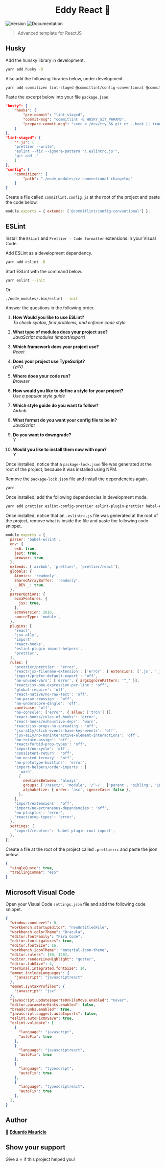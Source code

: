 <h1 align="center">Eddy React 👋</h1>

<p>
  <img alt="Version" src="https://img.shields.io/badge/version-1.0.0-blue.svg?cacheSeconds=2592000" />
  <img alt="Documentation" src="https://img.shields.io/badge/documentation-yes-brightgreen.svg" />
</p>

> Advanced template for ReactJS

## Husky

Add the hunsky library in development.

```sh
yarn add husky -D
```

Also add the following libraries below, under development.

```sh
yarn add commitizen lint-staged @commitlint/config-conventional @commitlint/cli -D
```

Paste the excerpt below into your file ```package.json```.

```json
"husky": {
    "hooks": {
        "pre-commit": "lint-staged",
        "commit-msg": "commitlint -E HUSKY_GIT_PARAMS",
        "prepare-commit-msg": "exec < /dev/tty && git cz --hook || true"
    }
},
"lint-staged": {
    "*.js": [
    "prettier --write",
    "eslint --fix --ignore-pattern '!.eslintrc.js'",
    "git add ."
    ]
},
"config": {
    "commitizen": {
        "path": "./node_modules/cz-conventional-changelog"
    }
}
```

Create a file called ```commitlint.config.js``` at the root of the project and paste the code below.

```javascript
module.exports = { extends: ['@commitlint/config-conventional'] };
```

## ESLint

Install the ```ESLint``` and ```Prettier - Code formatter``` extensions in your Visual Code.

Add ESLint as a development dependency.

```sh
yarn add eslint -D
```

Start ESLint with the command below.

```sh
yarn eslint --init
```

Or

```sh
./node_modules/.bin/eslint --init
```

Answer the questions in the following order.

1. **How Would you like to use ESLint?** <br/>
*To check syntax, find problems, and enforce code style*

2. **What type of modules does your project use?** <br/>
*JavaScript modules (import/export)*

3. **Which framework does your project use?** <br/>
*React*

4. **Does your project use TypeScript?** <br/>
*(y/N)*

5. **Where does your code run?** <br/>
*Browser*

6. **How would you like to define a style for your project?** <br/>
*Use a popular style guide*

7. **Which style guide do you want to follow?** <br/>
*Airbnb*

8. **What format do you want your config file to be in?** <br/>
*JavaScript*

9. **Do you want to downgrade?** <br/>
*Y*

10. **Would you like to install them now with npm?** <br/>
*Y*

Once installed, notice that a ```package-lock.json``` file was generated at the root of the project, because it was installed using NPM.

Remove the ```package-lock.json``` file and install the dependencies again.

```sh
yarn
```

Once installed, add the following dependencies in development mode.

```sh
yarn add prettier eslint-config-prettier eslint-plugin-prettier babel-eslint eslint-plugin-import-helpers -D
```

Once installed, notice that an ```.eslintrc.js``` file was generated at the root of the project, remove what is inside the file and paste the following code snippet.

```javascript
module.exports = {
  parser: 'babel-eslint',
  env: {
    es6: true,
    jest: true,
    browser: true,
  },
  extends: ['airbnb', 'prettier', 'prettier/react'],
  globals: {
    Atomics: 'readonly',
    SharedArrayBuffer: 'readonly',
    __DEV__: true,
  },
  parserOptions: {
    ecmaFeatures: {
      jsx: true,
    },
    ecmaVersion: 2018,
    sourceType: 'module',
  },
  plugins: [
    'react',
    'jsx-a11y',
    'import',
    'react-hooks',
    'eslint-plugin-import-helpers',
    'prettier',
  ],
  rules: {
    'prettier/prettier': 'error',
    'react/jsx-filename-extension': ['error', { extensions: ['.js', '.jsx'] }],
    'import/prefer-default-export': 'off',
    'no-unused-vars': ['error', { argsIgnorePattern: '^_' }],
    'react/jsx-one-expression-per-line': 'off',
    'global-require': 'off',
    'react-native/no-raw-text': 'off',
    'no-param-reassign': 'off',
    'no-underscore-dangle': 'off',
    camelcase: 'off',
    'no-console': ['error', { allow: ['tron'] }],
    'react-hooks/rules-of-hooks': 'error',
    'react-hooks/exhaustive-deps': 'warn',
    'react/jsx-props-no-spreading': 'off',
    'jsx-a11y/click-events-have-key-events': 'off',
    'jsx-a11y/no-noninteractive-element-interactions': 'off',
    'no-return-assign': 'off',
    'react/forbid-prop-types': 'off',
    'import/no-cycle': 'off',
    'consistent-return': 'off',
    'no-nested-ternary': 'off',
    'no-prototype-builtins': 'error',
    'import-helpers/order-imports': [
      'warn',
      {
        newlinesBetween: 'always',
        groups: ['/react/', 'module', '/^~/', ['parent', 'sibling', 'index']],
        alphabetize: { order: 'asc', ignoreCase: false },
      },
    ],
    'import/extensions': 'off',
    'import/no-extraneous-dependencies': 'off',
    'no-plusplus': 'error',
    'react/prop-types': 'error',
  },
  settings: {
    'import/resolver': 'babel-plugin-root-import',
  },
};
```

Create a file at the root of the project called ```.prettierrc``` and paste the json below.

```json
{
  "singleQuote": true,
  "trailingComma": "es5"
}
```

## Microsoft Visual Code

Open your Visual Code ```settings.json``` file and add the following code snippet.

```json
{
  "window.zoomLevel": 0,
  "workbench.startupEditor": "newUntitledFile",
  "workbench.colorTheme": "Dracula",
  "editor.fontFamily": "Fira Code",
  "editor.fontLigatures": true,
  "editor.fontSize": 16,
  "workbench.iconTheme": "material-icon-theme",
  "editor.rulers": [80, 120],
  "editor.renderLineHighlight": "gutter",
  "editor.tabSize": 4,
  "terminal.integrated.fontSize": 14,
  "emmet.includeLanguages": {
    "javascript": "javascriptreact"
  },
  "emmet.syntaxProfiles": {
    "javascript": "jsx"
  },
  "javascript.updateImportsOnFileMove.enabled": "never",
  "editor.parameterHints.enabled": false,
  "breadcrumbs.enabled": true,
  "javascript.suggest.autoImports": false,
  "eslint.autoFixOnSave": true,
  "eslint.validate": [
    {
      "language": "javascript",
      "autoFix": true
    },
    {
      "language": "javascriptreact",
      "autoFix": true
    },
    {
      "language": "typescript",
      "autoFix": true
    },
    {
      "language": "typescriptreact",
      "autoFix": true
    },
  ],
}
```

## Author

👤 **[Eduardo Mauricio](https://github.com/therealeddy)**

## Show your support

Give a ⭐️ if this project helped you!
